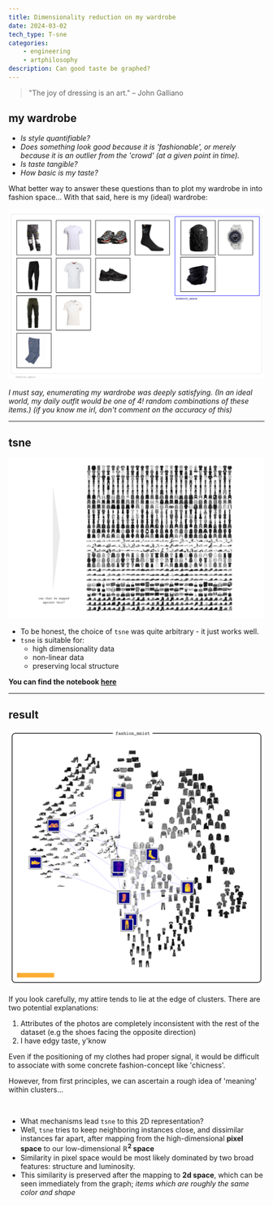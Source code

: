 ```yaml
---
title: Dimensionality reduction on my wardrobe
date: 2024-03-02
tech_type: T-sne
categories:
	- engineering
	- artphilosophy
description: Can good taste be graphed?
---
```


> "The joy of dressing is an art." – John Galliano


## my wardrobe  

- *Is style quantifiable?* 
- *Does something look good because it is 'fashionable', or merely because it is an outlier from the 'crowd' (at a given point in time).* 
- *Is taste tangible?* 
- *How basic is my taste?*

What better way to answer these questions than to plot my wardrobe in into fashion space... With that said, here is my (ideal) wardrobe:

![](/images/fashion-tsne-1.png)

*I must say, enumerating my wardrobe was deeply satisfying. (In an ideal world, my daily outfit would be one of $4!$ random combinations of these items.) (if you know me irl, don't comment on the accuracy of this)*

---
## tsne

![](/images/fashion-tsne-2.png)

- To be honest, the choice of `tsne` was quite arbitrary - it just works well. 
- `tsne` is suitable for: 
	- high dimensionality data
	- non-linear data 
	- preserving local structure

**You can find the notebook [here](https://github.com/jl33-ai/mle-notes/blob/main/sklearn-practice/chapter-8/wardrobe-tsne.ipynb)**

---
## result 

![](/images/fashion-tsne-3.png)

If you look carefully, my attire tends to lie at the edge of clusters. There are two potential explanations: 

1. Attributes of the photos are completely inconsistent with the rest of the dataset (e.g the shoes facing the opposite direction)
2. I have edgy taste, y'know

Even if the positioning of my clothes had proper signal, it would be difficult to associate with some concrete fashion-concept like 'chicness'. 

However, from first principles, we can ascertain a rough idea of 'meaning' within clusters...

<br>

- What mechanisms lead `tsne` to this 2D representation?
- Well, `tsne` tries to keep neighboring instances close, and dissimilar instances far apart, after mapping from the high-dimensional **pixel space** to our low-dimensional **$\mathbb{R}^2$ space**
- Similarity in pixel space would be most likely dominated by two broad features: structure and luminosity.
- This similarity is preserved after the mapping to **2d space**, which can be seen immediately from the graph; *items which are roughly the same color and shape*
